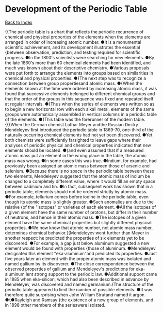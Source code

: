 # Development of the Periodic Table
[Back to Index](https://github.com/windows10010/tpoExtractor/blob/master/README.md)

{{The periodic table is a chart that reflects the periodic recurrence of chemical and physical properties of the elements when the elements are arranged in order of increasing atomic number. ●It is a monumental scientific achievement, and its development illustrates the essential {between observation, 
prediction, and testing required for scientific progress. ●In the 1800's scientists were searching for new elements. ●By the late 1860's more than 60 chemical elements had been identified,
and much was known about their descriptive chemistry. ●Various proposals were put forth to arrange the elements into groups based on similarities in chemical and physical properties. ●{The next step was to recognize a connection between group propertiesand atomic mass.
●{When the elements known at the time were ordered by increasing atomic mass, it was found that successive elements belonged to different chemical groups and that the order of the groups 
in this sequence was fixed and repeated itself at regular intervals. ●{Thus when the series of elements was written so as to begin a new horizontal row with each alkali metal, 
elements of the same groups were automatically assembled in vertical columns in a periodic table of the elements. ●{This table was the forerunner of the modern table.        {{{When the German chemist Lothar Meyer andthe Russian Dmitry Mendeleyev first introduced the periodic table in 1869-70, one-third of the naturally occurring chemical elements had not yet been discovered. ●Yet both chemists were sufficiently farsighted to leave gaps where their analyses of periodic physical and chemical properties indicated that new elements should be located. ●{and even assumed that if a measured atomic mass put an element in the wrong place in the table, the atomic mass was wrong. ●In some cases this was true. ●Indium, for example, had previously been assigned an atomic mass between those of arsenic and selenium. ●Because there is no space in the periodic table between these two elements, Mendeleyev suggested that the atomic mass of indium be changed to a completely different value, where it would fill an empty space between cadmium and tin. ●In fact, subsequent work has shown that in a periodic table, elements should not be ordered strictly by atomic mass. ●For example, tellurium comes before iodine in the periodic table, even though its atomic mass is slightly greater. ●Such anomalies are due to the relative {of the "isotopes" or varieties of each element. ●All the isotopes of a given element have the same number of protons, but differ in their number of neutrons, and hence in their atomic mass. ●The isotopes of a given element have the same chemical properties but slightly different physical properties. ●We now know that atomic number, not atomic mass number, determines chemical behavior.{{Mendeleyev went further than Meyer in another respect: he predicted the properties of six elements yet to be discovered. ●For example, a gap just below aluminum suggested a new element would be found with properties {those of aluminum. ●Mendeleyev designated this element "eka-aluminum"and predicted its properties. ●Just five years later an element with the proper atomic mass was isolated and named gallium by its discoverer. ●The close correspondence between the observed properties of gallium and Mendeleyev's predictions for eka-aluminum lent strong support to the periodic law. ●Additional support came in 1885 when eka-silicon, which had also been described in advance by Mendeleyev, was discovered and named germanium.{The structure of the periodic table appeared to limit the number of possible elements. ●It was therefore quite surprising when John William Strutand named it argon. ●{●Rayleigh and Ramsay {the existence of a new group of elements, and in 1898 other members of the serieswere isolated.